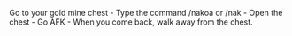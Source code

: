 Go to your gold mine chest - Type the command /nakoa or /nak - Open the chest - Go AFK - When you come back, walk away from the chest.